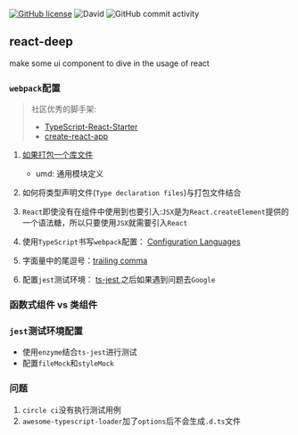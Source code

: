 [![GitHub license](https://img.shields.io/github/license/wangkaiwd/react-deep)](https://github.com/wangkaiwd/react-deep/blob/master/LICENSE)
![David](https://img.shields.io/david/wangkaiwd/react-deep)
![GitHub commit activity](https://img.shields.io/github/commit-activity/w/wangkaiwd/react-deep)
## react-deep
make some ui component to dive in the usage of react

### `webpack`配置
> 社区优秀的脚手架: 
> * [TypeScript-React-Starter](https://github.com/microsoft/TypeScript-React-Starter)
> * [create-react-app](https://create-react-app.dev/docs/adding-typescript)

1. [如果打包一个库文件](https://webpack.js.org/guides/author-libraries/) 
    * umd: 通用模块定义
    
2. 如何将类型声明文件(`Type declaration files`)与打包文件结合

3. `React`即使没有在组件中使用到也要引入:`JSX`是为`React.createElement`提供的一个语法糖，所以只要使用`JSX`就需要引入`React`

4. 使用`TypeScript`书写`webpack`配置： [Configuration Languages](https://webpack.js.org/configuration/configuration-languages/#typescript)

5. 字面量中的尾逗号：[trailing comma](https://developer.mozilla.org/zh-CN/docs/Web/JavaScript/Reference/Trailing_commas)

6. 配置`jest`测试环境： [ts-jest](https://github.com/kulshekhar/ts-jest),之后如果遇到问题去`Google`

### 函数式组件 vs 类组件

### `jest`测试环境配置
* 使用`enzyme`结合`ts-jest`进行测试
* 配置`fileMock`和`styleMock`

### 问题
1. `circle ci`没有执行测试用例
2. `awesome-typescript-loader`加了`options`后不会生成`.d.ts`文件
